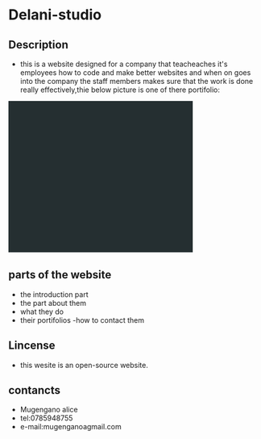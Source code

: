 # Delani-studio
## Description
- this is a website designed for a company that  teacheaches it's employees how to code and make better websites and when on goes into the company the staff members makes sure that the work is done really effectively,thie below picture is one of there portifolio:
<img src="images/work4.jpg">


## parts of the website

- the introduction part
- the part about them
- what they do
- their portifolios
-how to contact them


## Lincense
- this wesite is an open-source website.


## contancts

- Mugengano alice
- tel:0785948755
- e-mail:mugenganoagmail.com
